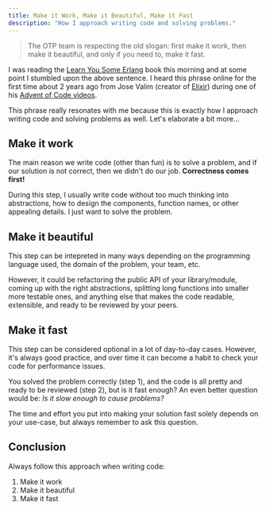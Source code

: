 ```yaml
---
title: Make it Work, Make it Beautiful, Make it Fast
description: "How I approach writing code and solving problems."
---
```


>The OTP team is respecting the old slogan: first make it work, then make it beautiful, and only if you need to, make it fast.

I was reading the [Learn You Some Erlang](https://learnyousomeerlang.com/maps) book this morning and at some point I stumbled upon the above sentence. I heard this phrase online for the first time about 2 years ago from Jose Valim (creator of [Elixir](https://elixir-lang.org/)) during one of his [Advent of Code videos](https://www.twitch.tv/josevalim/videos).

This phrase really resonates with me because this is exactly how I approach writing code and solving problems as well. Let's elaborate a bit more...

## Make it work

The main reason we write code (other than fun) is to solve a problem, and if our solution is not correct, then we didn't do our job. **Correctness comes first!**

During this step, I usually write code without too much thinking into abstractions, how to design the components, function names, or other appealing details. I just want to solve the problem.

## Make it beautiful

This step can be intepreted in many ways depending on the programming language used, the domain of the problem, your team, etc. 

However, it could be refactoring the public API of your library/module, coming up with the right abstractions, splitting long functions into smaller more testable ones, and anything else that makes the code readable, extensible, and ready to be reviewed by your peers.

## Make it fast

This step can be considered optional in a lot of day-to-day cases. However, it's always good practice, and over time it can become a habit to check your code for performance issues. 

You solved the problem correctly (step 1), and the code is all pretty and ready to be reviewed (step 2), but is it fast enough? An even better question would be: _Is it slow enough to cause problems?_

The time and effort you put into making your solution fast solely depends on your use-case, but always remember to ask this question.

## Conclusion

Always follow this approach when writing code:
1. Make it work
2. Make it beautiful
3. Make it fast
